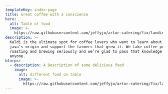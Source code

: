 ```yaml
---
templateKey: index-page
title: Great coffee with a conscience
hero:
  alt: Table of food
  image: >-
    https://raw.githubusercontent.com/jeffyjo/artur-catering/fix/landing-page/static/img/dsc_6263-01.jpeg
description: >-
  Kaldi is the ultimate spot for coffee lovers who want to learn about their
  java’s origin and support the farmers that grew it. We take coffee production,
  roasting and brewing seriously and we’re glad to pass that knowledge to
  anyone.
blurps:
  - description: A Description of some delicious food
    image:
      alt: different food on table
      image: >-
        https://raw.githubusercontent.com/jeffyjo/artur-catering/fix/landing-page/static/img/dsc_6268-01.jpeg
---
```

